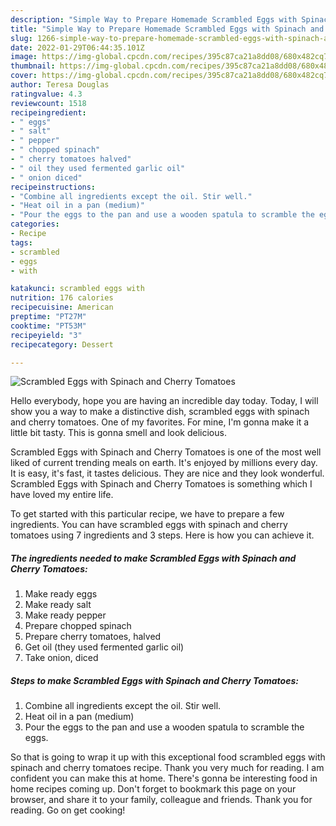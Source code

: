 ```yaml
---
description: "Simple Way to Prepare Homemade Scrambled Eggs with Spinach and Cherry Tomatoes"
title: "Simple Way to Prepare Homemade Scrambled Eggs with Spinach and Cherry Tomatoes"
slug: 1266-simple-way-to-prepare-homemade-scrambled-eggs-with-spinach-and-cherry-tomatoes
date: 2022-01-29T06:44:35.101Z
image: https://img-global.cpcdn.com/recipes/395c87ca21a8dd08/680x482cq70/scrambled-eggs-with-spinach-and-cherry-tomatoes-recipe-main-photo.jpg
thumbnail: https://img-global.cpcdn.com/recipes/395c87ca21a8dd08/680x482cq70/scrambled-eggs-with-spinach-and-cherry-tomatoes-recipe-main-photo.jpg
cover: https://img-global.cpcdn.com/recipes/395c87ca21a8dd08/680x482cq70/scrambled-eggs-with-spinach-and-cherry-tomatoes-recipe-main-photo.jpg
author: Teresa Douglas
ratingvalue: 4.3
reviewcount: 1518
recipeingredient:
- " eggs"
- " salt"
- " pepper"
- " chopped spinach"
- " cherry tomatoes halved"
- " oil they used fermented garlic oil"
- " onion diced"
recipeinstructions:
- "Combine all ingredients except the oil. Stir well."
- "Heat oil in a pan (medium)"
- "Pour the eggs to the pan and use a wooden spatula to scramble the eggs."
categories:
- Recipe
tags:
- scrambled
- eggs
- with

katakunci: scrambled eggs with 
nutrition: 176 calories
recipecuisine: American
preptime: "PT27M"
cooktime: "PT53M"
recipeyield: "3"
recipecategory: Dessert

---
```



![Scrambled Eggs with Spinach and Cherry Tomatoes](https://img-global.cpcdn.com/recipes/395c87ca21a8dd08/680x482cq70/scrambled-eggs-with-spinach-and-cherry-tomatoes-recipe-main-photo.jpg)

Hello everybody, hope you are having an incredible day today. Today, I will show you a way to make a distinctive dish, scrambled eggs with spinach and cherry tomatoes. One of my favorites. For mine, I'm gonna make it a little bit tasty. This is gonna smell and look delicious.



Scrambled Eggs with Spinach and Cherry Tomatoes is one of the most well liked of current trending meals on earth. It's enjoyed by millions every day. It is easy, it's fast, it tastes delicious. They are nice and they look wonderful. Scrambled Eggs with Spinach and Cherry Tomatoes is something which I have loved my entire life.


To get started with this particular recipe, we have to prepare a few ingredients. You can have scrambled eggs with spinach and cherry tomatoes using 7 ingredients and 3 steps. Here is how you can achieve it.

<!--inarticleads1-->

##### The ingredients needed to make Scrambled Eggs with Spinach and Cherry Tomatoes:

1. Make ready  eggs
1. Make ready  salt
1. Make ready  pepper
1. Prepare  chopped spinach
1. Prepare  cherry tomatoes, halved
1. Get  oil (they used fermented garlic oil)
1. Take  onion, diced




<!--inarticleads2-->

##### Steps to make Scrambled Eggs with Spinach and Cherry Tomatoes:

1. Combine all ingredients except the oil. Stir well.
1. Heat oil in a pan (medium)
1. Pour the eggs to the pan and use a wooden spatula to scramble the eggs.




So that is going to wrap it up with this exceptional food scrambled eggs with spinach and cherry tomatoes recipe. Thank you very much for reading. I am confident you can make this at home. There's gonna be interesting food in home recipes coming up. Don't forget to bookmark this page on your browser, and share it to your family, colleague and friends. Thank you for reading. Go on get cooking!
